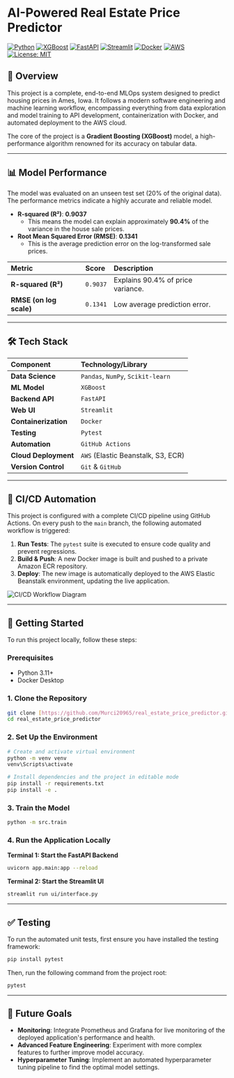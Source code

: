 # AI-Powered Real Estate Price Predictor

[![Python](https://img.shields.io/badge/Python-3.11%2B-blue?logo=python)](https://www.python.org/)
[![XGBoost](https://img.shields.io/badge/XGBoost-Model-green?logo=xgboost)](https://xgboost.ai/)
[![FastAPI](https://img.shields.io/badge/FastAPI-API-brightgreen?logo=fastapi)](https://fastapi.tiangolo.com/)
[![Streamlit](https://img.shields.io/badge/Streamlit-UI-red?logo=streamlit)](https://streamlit.io/)
[![Docker](https://img.shields.io/badge/Docker-Containerized-blue?logo=docker)](https://www.docker.com/)
[![AWS](https://img.shields.io/badge/AWS-Deployed-yellow?logo=amazon-aws)](https://aws.amazon.com/)
[![License: MIT](https://img.shields.io/badge/License-MIT-yellow.svg)](LICENSE)

## 📖 Overview

This project is a complete, end-to-end MLOps system designed to predict housing prices in Ames, Iowa. It follows a modern software engineering and machine learning workflow, encompassing everything from data exploration and model training to API development, containerization with Docker, and automated deployment to the AWS cloud.

The core of the project is a **Gradient Boosting (XGBoost)** model, a high-performance algorithm renowned for its accuracy on tabular data.

---

## 📊 Model Performance

The model was evaluated on an unseen test set (20% of the original data). The performance metrics indicate a highly accurate and reliable model.

-   **R-squared (R²)**: **0.9037**
    -   This means the model can explain approximately **90.4%** of the variance in the house sale prices.
-   **Root Mean Squared Error (RMSE)**: **0.1341**
    -   This is the average prediction error on the log-transformed sale prices.

| Metric                | Score    | Description                         |
| :-------------------- | :------- | :---------------------------------- |
| **R-squared (R²)** | `0.9037` | Explains 90.4% of price variance.   |
| **RMSE (on log scale)** | `0.1341` | Low average prediction error.       |

---

## 🛠️ Tech Stack

| Component          | Technology/Library                                      |
| :----------------- | :------------------------------------------------------ |
| **Data Science** | `Pandas`, `NumPy`, `Scikit-learn`                         |
| **ML Model** | `XGBoost`                                               |
| **Backend API** | `FastAPI`                                               |
| **Web UI** | `Streamlit`                                             |
| **Containerization** | `Docker`                                                |
| **Testing** | `Pytest`                                                |
| **Automation** | `GitHub Actions`                                        |
| **Cloud Deployment** | `AWS` (Elastic Beanstalk, S3, ECR)                      |
| **Version Control** | `Git` & `GitHub`                                        |

---

## 🚀 CI/CD Automation

This project is configured with a complete CI/CD pipeline using GitHub Actions. On every push to the `main` branch, the following automated workflow is triggered:
1.  **Run Tests**: The `pytest` suite is executed to ensure code quality and prevent regressions.
2.  **Build & Push**: A new Docker image is built and pushed to a private Amazon ECR repository.
3.  **Deploy**: The new image is automatically deployed to the AWS Elastic Beanstalk environment, updating the live application.

![CI/CD Workflow Diagram](https://user-images.githubusercontent.com/81335737/172108162-83332158-3907-4665-9288-87d2c3498363.png)

---

## 🚀 Getting Started

To run this project locally, follow these steps:

### Prerequisites
- Python 3.11+
- Docker Desktop

### 1. Clone the Repository
```bash
git clone [https://github.com/Murci20965/real_estate_price_predictor.git](https://github.com/Murci20965/real_estate_price_predictor.git)
cd real_estate_price_predictor
```

### 2. Set Up the Environment
```bash
# Create and activate virtual environment
python -m venv venv
venv\Scripts\activate

# Install dependencies and the project in editable mode
pip install -r requirements.txt
pip install -e .
```

### 3. Train the Model
```bash
python -m src.train
```

### 4. Run the Application Locally
**Terminal 1: Start the FastAPI Backend**
```bash
uvicorn app.main:app --reload
```
**Terminal 2: Start the Streamlit UI**
```bash
streamlit run ui/interface.py
```

---

## ✅ Testing

To run the automated unit tests, first ensure you have installed the testing framework:
```bash
pip install pytest
```
Then, run the following command from the project root:
```bash
pytest
```

---

## 🎯 Future Goals
- **Monitoring**: Integrate Prometheus and Grafana for live monitoring of the deployed application's performance and health.
- **Advanced Feature Engineering**: Experiment with more complex features to further improve model accuracy.
- **Hyperparameter Tuning**: Implement an automated hyperparameter tuning pipeline to find the optimal model settings.
```
